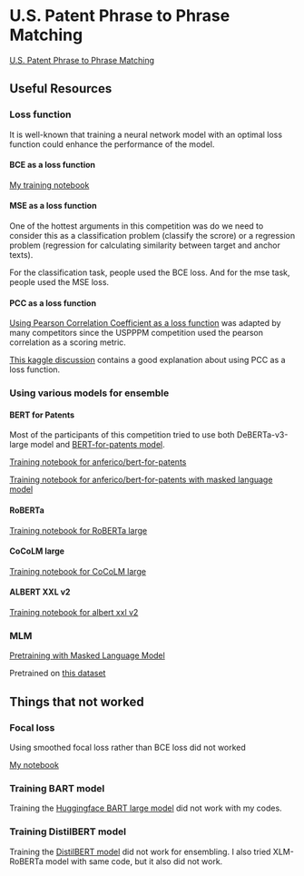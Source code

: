 # U.S. Patent Phrase to Phrase Matching

[U.S. Patent Phrase to Phrase Matching](https://www.kaggle.com/competitions/us-patent-phrase-to-phrase-matching/overview)

## Useful Resources

### Loss function

It is well-known that training a neural network model with an optimal loss function could enhance the performance of the model.

#### BCE as a loss function

[My training notebook](./src/PPPM%20training.ipynb)

#### MSE as a loss function

One of the hottest arguments in this competition was do we need to consider this as a classification problem (classify the scrore) or a regression problem (regression for calculating similarity between target and anchor texts).

For the classification task, people used the BCE loss. And for the mse task, people used the MSE loss.

#### PCC as a loss function

[Using Pearson Correlation Coefficient as a loss function](./src/PPPM%20training%20with%20pcc%20loss.ipynb) was adapted by many competitors since the USPPPM competition used the pearson correlation as a scoring metric.

[This kaggle discussion](https://www.kaggle.com/competitions/ubiquant-market-prediction/discussion/302874) contains a good explanation about using PCC as a loss function.

### Using various models for ensemble

#### BERT for Patents

Most of the participants of this competition tried to use both DeBERTa-v3-large model and [BERT-for-patents model](https://huggingface.co/anferico/bert-for-patents).

[Training notebook for anferico/bert-for-patents](./src/PPPM%20BERT%204%20patent.ipynb)

[Training notebook for anferico/bert-for-patents with masked language model](./src/PPPM%20BERT-for-patents.ipynb)

#### RoBERTa

[Training notebook for RoBERTa large](./src/PPPM%20RoBERTa%20MSE.ipynb)

#### CoCoLM large

[Training notebook for CoCoLM large](./src/PPPM%20CoCoLM%20large%20MSE.ipynb)

#### ALBERT XXL v2

[Training notebook for albert xxl v2](./src/PPPM%20ALBERT%20MSE.ipynb)

### MLM

[Pretraining with Masked Language Model](./src/PPPM%20MLM.ipynb)

Pretrained on [this dataset](./src/pppm_abstract.csv)

## Things that not worked

### Focal loss

Using smoothed focal loss rather than BCE loss did not worked

[My notebook](./src/PPPM%20training%20with%20focal%20loss.ipynb)

### Training BART model

Training the [Huggingface BART large model](https://huggingface.co/facebook/bart-large) did not work with my codes.

### Training DistilBERT model

Training the [DistilBERT model](./src/PPPM%20BERTs.ipynb) did not work for ensembling. I also tried XLM-RoBERTa model with same code, but it also did not work.

